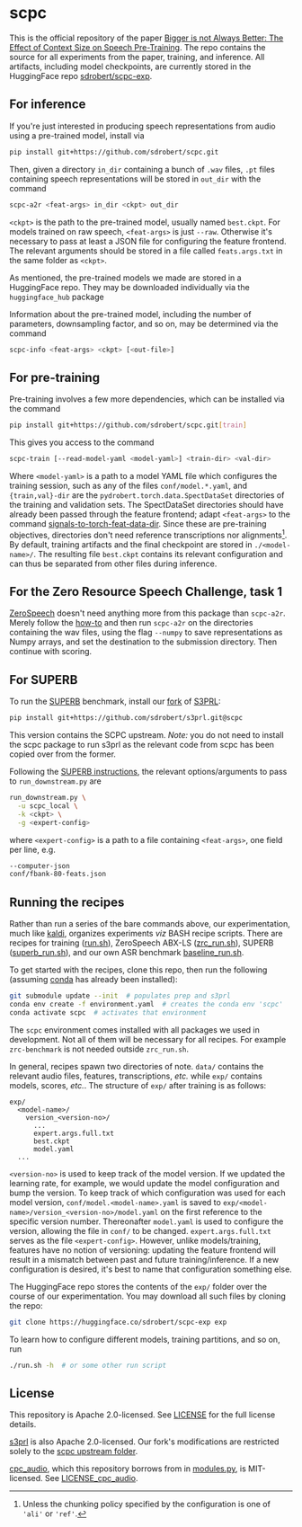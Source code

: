 # scpc

This is the official repository of the paper [Bigger is not Always Better: The
Effect of Context Size on Speech
Pre-Training](https://arxiv.org/abs/2312.01515). The repo contains the source
for all experiments from the paper, training, and inference. All artifacts,
including model checkpoints, are currently stored in the HuggingFace repo
[sdrobert/scpc-exp](https://huggingface.co/sdrobert/scpc-exp).

## For inference

If you're just interested in producing speech representations from audio using
a pre-trained model, install via

``` sh
pip install git+https://github.com/sdrobert/scpc.git
```

Then, given a directory `in_dir` containing a bunch of `.wav` files, `.pt`
files containing speech representations will be stored in `out_dir` with
the command

``` sh
scpc-a2r <feat-args> in_dir <ckpt> out_dir
```

`<ckpt>` is the path to the pre-trained model, usually named `best.ckpt`.
For models trained on raw speech, `<feat-args>` is just `--raw`. Otherwise it's
necessary to pass at least a JSON file for configuring the feature frontend.
The relevant arguments should be stored in a file called `feats.args.txt` in
the same folder as `<ckpt>`.

As mentioned, the pre-trained models we made are stored in a HuggingFace repo.
They may be downloaded individually via the `huggingface_hub` package 

Information about the pre-trained model, including the number of parameters,
downsampling factor, and so on, may be determined via the command

``` sh
scpc-info <feat-args> <ckpt> [<out-file>]
```

## For pre-training

Pre-training involves a few more dependencies, which can be installed via the
command

``` sh
pip install git+https://github.com/sdrobert/scpc.git[train]
```

This gives you access to the command

``` sh
scpc-train [--read-model-yaml <model-yaml>] <train-dir> <val-dir>
```

Where `<model-yaml>` is a path to a model YAML file which configures the
training session, such as any of the files `conf/model.*.yaml`, and
`{train,val}-dir` are the `pydrobert.torch.data.SpectDataSet` directories of
the training and validation sets. The SpectDataSet directories should have
already been passed through the feature frontend; adapt `<feat-args>` to the
command
[signals-to-torch-feat-data-dir](https://pydrobert-speech.readthedocs.io/en/latest/cli.html#signals-to-torch-feat-dir).
Since these are pre-training objectives, directories don't need reference
transcriptions nor alignments[^1]. By default, training artifacts and the final
checkpoint are stored in `./<model-name>/`. The resulting file `best.ckpt`
contains its relevant configuration and can thus be separated from other files
during inference.

## For the Zero Resource Speech Challenge, task 1

[ZeroSpeech](https://zerospeech.com/) doesn't need anything more from this
package than `scpc-a2r`. Merely follow the
[how-to](https://zerospeech.com/tasks/task_1/how_to/) and then run `scpc-a2r`
on the directories containing the wav files, using the flag `--numpy` to save
representations as Numpy arrays, and set the destination to the submission
directory. Then continue with scoring.

## For SUPERB

To run the [SUPERB](https://superbbenchmark.org/) benchmark, install our
[fork](https://github.com/sdrobert/s3prl/tree/scpc) of
[S3PRL](https://s3prl.github.io/s3prl/):

``` sh
pip install git+https://github.com/sdrobert/s3prl.git@scpc
```

This version contains the SCPC upstream. _Note:_ you do not need to install the
scpc package to run s3prl as the relevant code from scpc has been copied over
from the former.

Following the [SUPERB
instructions](https://github.com/s3prl/s3prl/blob/main/s3prl/downstream/docs/superb.md),
the relevant options/arguments to pass to `run_downstream.py` are

``` sh
run_downstream.py \
  -u scpc_local \
  -k <ckpt> \
  -g <expert-config>
```

where `<expert-config>` is a path to a file containing `<feat-args>`, one
field per line, e.g.

``` sh
--computer-json
conf/fbank-80-feats.json
```

## Running the recipes

Rather than run a series of the bare commands above, our experimentation, much
like [kaldi](https://kaldi-asr.org/), organizes experiments _viz_ BASH recipe
scripts. There are recipes for training ([run.sh](./run.sh)), ZeroSpeech
ABX-LS ([zrc_run.sh](./scripts/zrc_run.sh)), SUPERB
([superb_run.sh](./scripts/superb_run.sh)), and our own ASR benchmark
[baseline_run.sh](./scripts/baseline_run.sh).

To get started with the recipes, clone this repo, then run the following
(assuming [conda](https://conda.org/) has already been installed):

``` sh
git submodule update --init  # populates prep and s3prl
conda env create -f environment.yaml  # creates the conda env 'scpc'
conda activate scpc  # activates that environment
```

The `scpc` environment comes installed with all packages we used in
development. Not all of them will be necessary for all recipes. For example
`zrc-benchmark` is not needed outside `zrc_run.sh`.

In general, recipes spawn two directories of note. `data/` contains the
relevant audio files, features, transcriptions, _etc._ while `exp/` contains
models, scores, _etc._. The structure of `exp/` after training is as follows:

```text
exp/
  <model-name>/
    version_<version-no>/
      ...
      expert.args.full.txt
      best.ckpt
      model.yaml
  ...
```

`<version-no>` is used to keep track of the model version. If we updated the
learning rate, for example, we would update the model configuration and bump
the version. To keep track of which configuration was used for each model
version, `conf/model.<model-name>.yaml` is saved to
`exp/<model-name>/version_<version-no>/model.yaml` on the first reference to
the specific version number. Thereonafter `model.yaml` is used to configure
the version, allowing the file in `conf/` to be changed. `expert.args.full.txt`
serves as the file `<expert-config>`. However, unlike models/training, features
have no notion of versioning: updating the feature frontend will result in a
mismatch between past and future training/inference. If a new configuration is
desired, it's best to name that configuration something else.

The HuggingFace repo stores the contents of the `exp/` folder over the course
of our experimentation. You may download all such files by cloning the repo:

``` sh
git clone https://huggingface.co/sdrobert/scpc-exp exp
```

To learn how to configure different models, training partitions, and so on,
run

``` sh
./run.sh -h  # or some other run script
```

## License

This repository is Apache 2.0-licensed. See [LICENSE](LICENSE) for the full
license details.

[s3prl](https://github.com/s3prl/s3prl) is also Apache 2.0-licensed. Our fork's
modifications are restricted solely to the [scpc upstream
folder](s3prl/s3prl/upstream/scpc).

[cpc_audio](https://github.com/facebookresearch/CPC_audio), which this
repository borrows from in [modules.py](src/scpc/modules.py), is MIT-licensed.
See [LICENSE_cpc_audio](LICENSE_cpc_audio).

[^1]: Unless the chunking policy specified by the configuration is one of
      `'ali'` or `'ref'`.
